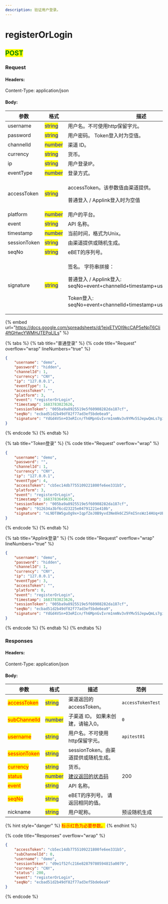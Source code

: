 ```yaml
---
description: 验证用户登录。
---
```


# ​registerOrLogin

## <mark style="color:green;">POST</mark>

### **Request**

#### Headers:

Content-Type: application/json

#### Body:

<table><thead><tr><th>参数</th><th>格式</th><th>描述</th><th data-hidden>范例</th></tr></thead><tbody><tr><td>username</td><td><mark style="color:blue;">string</mark></td><td>用户名。不可使用http保留字元。</td><td>RegisterOrLoginReq</td></tr><tr><td>password</td><td><mark style="color:blue;">string</mark></td><td>用户密码。 Token登入时为空值。</td><td></td></tr><tr><td>channelId</td><td><mark style="color:blue;">number</mark></td><td>渠道 ID。</td><td>1</td></tr><tr><td>currency</td><td><mark style="color:blue;">string</mark></td><td>货币。</td><td></td></tr><tr><td>ip</td><td><mark style="color:blue;">string</mark></td><td>用户登录IP。</td><td>127.0.0.1</td></tr><tr><td>eventType</td><td><mark style="color:blue;">number</mark></td><td>登录方式。</td><td>1</td></tr><tr><td>accessToken</td><td><mark style="color:blue;">string</mark></td><td><p>accessToken。该参数值由渠道提供。</p><p>普通登入 / Applink登入时为空值</p></td><td>accessToken</td></tr><tr><td>platform</td><td><mark style="color:blue;">number</mark></td><td>用户的平台。</td><td></td></tr><tr><td>event</td><td><mark style="color:blue;">string</mark></td><td>API 名称。</td><td></td></tr><tr><td>timestamp</td><td><mark style="color:blue;">number</mark></td><td>当前时间，格式为Unix。</td><td>1577808000</td></tr><tr><td>sessionToken</td><td><mark style="color:blue;">string</mark></td><td>由渠道提供或随机生成。</td><td></td></tr><tr><td>seqNo</td><td><mark style="color:blue;">string</mark></td><td>eBET的序列号。 </td><td></td></tr><tr><td>signature</td><td><mark style="color:blue;">string</mark></td><td><p>签名。 字符串拼接：</p><p>普通登入 / Applink登入: seqNo+event+channelId+timestamp+username+password</p><p>Token登入: seqNo+event+channelId+timestamp+username+accessToken</p></td><td>bCP+wYe8TxN3UIHeNPxEv7czYkXueoe1pKSB6IaUDfoR4mtFYcJl3rNFk8Uz84XAHfeD3mNE+p4gECOVw2JxxQ==</td></tr></tbody></table>

{% embed url="https://docs.google.com/spreadsheets/d/1ejxETVOI9kcCAP5eNpT6CIi4ftGHwcYWMHJTEPqLILs" %}

{% tabs %}
{% tab title="普通登录" %}
{% code title="Request" overflow="wrap" lineNumbers="true" %}
```json
{
    "username": "demo",
    "password": "hidden",
    "channelId": 1,
    "currency": "CNY",
    "ip": "127.0.0.1",
    "eventType": 1,
    "accessToken": "",
    "platform": 3,
    "event": "registerOrLogin",
    "timestamp": 1683783023626,
    "sessionToken": "005ba9a8925519e5f60908282da187cf",
    "seqNo": "ecbad51d2b49df82f77ad3ef5bde6ea9",
    "signature": "YdGd4VSn+O3eRIcn/fh6MpnGvIvrm1nmNv3v9YMv5SJepwQmLs7gi4b2KuyC3qB8vKyUFn+SfzWsjbMBG7T4sw=="
}
```
{% endcode %}
{% endtab %}

{% tab title="Token登录" %}
{% code title="Request" overflow="wrap" %}
```json
{
    "username": "demo",
    "password": "",
    "channelId": 1,
    "currency": "CNY",
    "ip": "127.0.0.1",
    "eventType": 4,
    "accessToken": "cb5ec14db7755109221800fe6ee331b5",
    "platform": 3,
    "event": "registerOrLogin",
    "timestamp": 1683783649635,
    "sessionToken": "005ba9a8925519e5f60908282da187cf",
    "seqNo": "912634a3bf6cd23225e04791221e410b",
    "signature": "nL9DT8W5guOg9x+IqpfZeJ0B9yvd3Ne8k6CZ5FmI5nsWzI4HUq+UEznIv1tMTJ3PcEmv9L8ur103vve5roxAFQ=="
}
```
{% endcode %}
{% endtab %}

{% tab title="Applink登录" %}
{% code title="Request" overflow="wrap" lineNumbers="true" %}
```json
{
    "username": "demo",
    "password": "hidden",
    "channelId": 1,
    "currency": "CNY",
    "ip": "127.0.0.1",
    "eventType": 3,
    "accessToken": "",
    "platform": 0,
    "event": "registerOrLogin",
    "timestamp": 1683783023626,
    "sessionToken": "005ba9a8925519e5f60908282da187cf",
    "seqNo": "ecbad51d2b49df82f77ad3ef5bde6ea9",
    "signature": "YdGd4VSn+O3eRIcn/fh6MpnGvIvrm1nmNv3v9YMv5SJepwQmLs7gi4b2KuyC3qB8vKyUFn+SfzWsjbMBG7T4sw=="
}
```
{% endcode %}
{% endtab %}
{% endtabs %}

### **Responses**

#### Headers:

Content-Type: application/json

#### Body:

<table><thead><tr><th>参数</th><th>格式</th><th>描述</th><th data-hidden>范例</th></tr></thead><tbody><tr><td><mark style="color:red;">accessToken</mark></td><td><mark style="color:blue;">string</mark></td><td>渠道返回的accessToken。</td><td><pre><code>accessTokenTest
</code></pre></td></tr><tr><td><mark style="color:red;">subChannelId</mark></td><td><mark style="color:blue;">number</mark></td><td>子渠道 ID。 如果未创建，请输入0。</td><td><pre><code>0
</code></pre></td></tr><tr><td><mark style="color:red;">username</mark></td><td><mark style="color:blue;">string</mark></td><td>用户名。不可使用http保留字元。</td><td><pre><code>apitest01
</code></pre></td></tr><tr><td><mark style="color:red;">sessionToken</mark></td><td><mark style="color:blue;">string</mark></td><td>sessionToken。由渠道提供或随机生成。</td><td></td></tr><tr><td><mark style="color:red;">currency</mark></td><td><mark style="color:blue;">string</mark></td><td>货币。</td><td></td></tr><tr><td><mark style="color:red;">status</mark></td><td><mark style="color:blue;">number</mark></td><td><a href="../../ebet-zhuang-tai-ma.md#jian-yi-xiang-ying-de-zhuang-tai-dai-ma">建议返回的状态码</a></td><td>200</td></tr><tr><td><mark style="color:red;">event</mark></td><td><mark style="color:blue;">string</mark></td><td>API 名称。</td><td></td></tr><tr><td><mark style="color:red;">seqNo</mark></td><td><mark style="color:blue;">string</mark></td><td>eBET的序列号。 请返回相同的值。</td><td></td></tr><tr><td>nickname</td><td><mark style="color:blue;">string</mark></td><td>用户昵称。</td><td>预设随机生成</td></tr></tbody></table>

{% hint style="danger" %}
<mark style="color:red;">标示红色为必要参数。</mark>
{% endhint %}

{% code title="Responses" overflow="wrap" %}
```json
{
    "accessToken": "cb5ec14db7755109221800fe6ee331b5",
    "subChannelId": 0,
    "username": "demo",
    "sessionToken": "d9e1f52fc216e82879780594815a0079",
    "currency": "CNY",
    "status": 200,
    "event": "registerOrLogin",
    "seqNo": "ecbad51d2b49df82f77ad3ef5bde6ea9"
}
```
{% endcode %}
